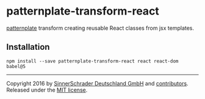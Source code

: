 # patternplate-transform-react
[patternplate](/sinnerschrader/patternplate) transform creating reusable React classes from jsx templates.

## Installation
```shell
npm install --save patternplate-transform-react react react-dom babel@5
```

---
Copyright 2016 by [SinnerSchrader Deutschland GmbH](https://github.com/sinnerschrader) and [contributors](./graphs/contributors). Released under the [MIT license]('./license.md').
